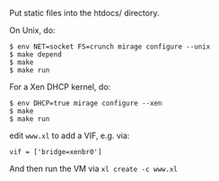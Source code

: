 Put static files into the htdocs/ directory.

On Unix, do:

```
$ env NET=socket FS=crunch mirage configure --unix
$ make depend
$ make
$ make run
```

For a Xen DHCP kernel, do:

```
$ env DHCP=true mirage configure --xen
$ make
$ make run
```

edit `www.xl` to add a VIF, e.g. via:

```
vif = ['bridge=xenbr0']
```

And then run the VM via `xl create -c www.xl`
